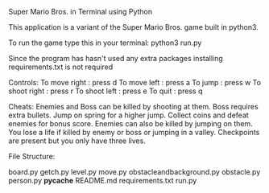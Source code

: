 Super Mario Bros. in Terminal using Python

This application is a variant of the Super Mario Bros. game built in python3.

To run the game type this in your terminal:
python3 run.py

Since the program has hasn't used any extra packages 
installing requirements.txt is not required

Controls:
To move right : press d
To move left : press a
To jump : press w
To shoot right : press r
To shoot left : press e
To quit : press q

Cheats:
Enemies and Boss can be killed by shooting at them.
Boss requires extra bullets.
Jump on spring for a higher jump.
Collect coins and defeat enemies for bonus score.
Enemies can also be killed by jumping on them.
You lose a life if killed by enemy or boss or jumping in a valley.
Checkpoints are present but you only have three lives.

File Structure:

board.py
getch.py
level.py
move.py
obstacleandbackground.py
obstacle.py
person.py
__pycache__
README.md
requirements.txt
run.py
